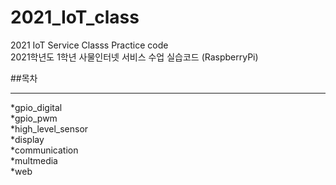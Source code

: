 # 2021_IoT_class
2021 IoT Service Classs Practice code  
2021학년도 1학년 사물인터넷 서비스 수업 실습코드 (RaspberryPi)

##목차

---
*gpio_digital  
*gpio_pwm  
*high_level_sensor  
*display  
*communication  
*multmedia  
*web  



